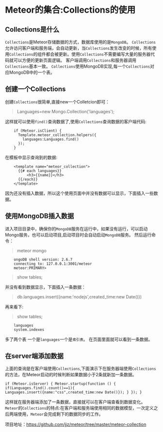 # Meteor的集合:Collections的使用
## Collections是什么
`Collections`是Meteor存储数据的方式，数据库使用的是`MongoDB`。
`Collections`允许访问客户端和服务端，会自动更新，当`Collections`发生改变的时候，所有使用`Collections`的组件都会被更新。使用`Collections`不需要编写大量的服务器代码就可以方便的更新页面逻辑。
客户端调用`Collections`和服务器调用`Collections`基本一致。
 `Collections`使用MongoDB实现,每一个`Collections`对应MongoDB中的一个表。
## 创建一个Collections
创建`Collections`很简单,直接new一个Colletcion即可：
>Languages=new Mongo.Collection('languages');

这样就可以使用`find()`查询数据了,使用`Collections`查询数据的客户端代码:
```
    if (Meteor.isClient) {
      Template.meteor_collection.helpers({
        languages:Languages.find()
      });
    }
```
在模板中显示查询到的数据:
```
    <template name="meteor_collection">
      {{# each languages}}
          <h3>{{name}}</h3>
      {{/each}}
    </template>
```
因为还没有插入数据，所以这个使用页面中并没有数据可以显示，下面插入一些数据。
## 使用MongoDB插入数据
进入项目目录中，确保你的`MongoDB`服务在运行中，如果没有运行，可以启动Mongo服务，也可以启动项目,启动项目时会自动启动`MongoDB`服务。
然后运行命令：
>meteor mongo

```
    ongoDB shell version: 2.6.7
    connecting to: 127.0.0.1:3001/meteor
    meteor:PRIMARY>
  ```

>show tables;

并没有看到数据显示，下面插入一条数据：
>db.languages.insert({name:'nodejs',created_time:new Date()})

再来看下:
>show tables;

```
    languages
    system.indexes
```
多了两个表 一个是`languages`一个是`索引表`。
在页面里面就可以看到一条数据。
## 在server端添加数据
上面的查询是在客户端使用`Collections`,下面演示下在服务器端使用`Collections`的方法，在Meteor启动的时候判断如果数据小于2条就新加一条数据。

``
    if (Meteor.isServer) {
      Meteor.startup(function () {
        if(Languages.find().count()==1){
            Languages.insert({name:"css",created_time:new Date()});
        }
      });
    }
``

这样就在服务器端添加了一条数据，直接就可以在客户端查看到数据变化。
`Meteor`的`Collections`的特点:在客户端和服务端使用相同的数据模型，一次定义之后两端使用，`Meteor`会完成剩下的数据同步的工作。

项目地址：https://github.com/jjz/meteor/tree/master/meteor-collection

